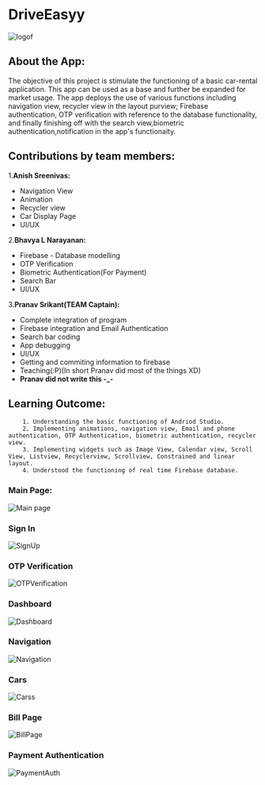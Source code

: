 # DriveEasyy
![logof](https://user-images.githubusercontent.com/72306130/119690007-f3bb1d80-be66-11eb-952a-b6aedf070262.jpeg)

## About the App:
The objective of this project is stimulate the functioning of a basic car-rental application.
This app can be used as a base and further be expanded for market usage.
The app deploys the use of various functions including navigation view, recycler view in the layout purview; Firebase authentication, 
OTP verification with reference to the database functionality, and finally finishing off with the search view,biometric authentication,notification in the app's    functionaity.
## Contributions by team members:
1.**Anish Sreenivas:** 
- Navigation View
- Animation
- Recycler view
- Car Display Page
- UI/UX
                   
2.**Bhavya L Narayanan:** 
- Firebase - Database modelling
- OTP Verification
- Biometric Authentication(For Payment)
- Search Bar
- UI/UX
                      
                      
3.**Pranav Srikant(TEAM Captain):** 
- Complete integration of program
- Firebase integration and Email Authentication
- Search bar coding
- App debugging
- UI/UX
- Getting and commiting information to firebase
- Teaching(:P)(In short Pranav did most of the things XD)
-  **Pranav did not write this -_-**

         
## Learning Outcome:
        1. Understanding the basic functioning of Andriod Studio.
        2. Implementing animations, navigation view, Email and phone authentication, OTP Authentication, biometric authentication, recycler view.
        3. Implementing widgets such as Image View, Calendar view, Scroll View, Listview, Recyclerview, Scrollview, Constrained and linear layout.
        4. Understood the functioning of real time Firebase database.


### Main Page:
![Main page](https://user-images.githubusercontent.com/77959565/119697462-d5a4eb80-be6d-11eb-8220-64762d06d794.jpeg)

### Sign In
![SignUp](https://user-images.githubusercontent.com/77959565/119697994-6b407b00-be6e-11eb-843b-4dfd60c49797.jpeg)


### OTP Verification
![OTPVerification](https://user-images.githubusercontent.com/77959565/119698663-15200780-be6f-11eb-9c53-fc9b3c90019c.jpeg)

### Dashboard
![Dashboard](https://user-images.githubusercontent.com/77959565/119698848-47316980-be6f-11eb-94c9-c233c35f7915.jpeg)

### Navigation
![Navigation](https://user-images.githubusercontent.com/77959565/119699117-73e58100-be6f-11eb-8a96-8e4f1a2bb307.jpeg)

### Cars
![Carss](https://user-images.githubusercontent.com/77959565/119699231-8e1f5f00-be6f-11eb-8d98-d5fd21bffebb.jpeg)

### Bill Page
![BillPage](https://user-images.githubusercontent.com/77959565/119699345-b313d200-be6f-11eb-9265-142f98c519a6.jpeg)

### Payment Authentication
![PaymentAuth](https://user-images.githubusercontent.com/77959565/119699444-cde64680-be6f-11eb-918a-0994a3d7063f.jpeg)


